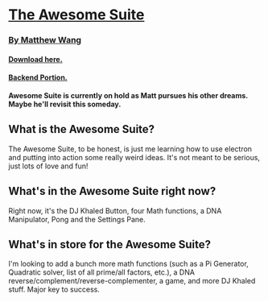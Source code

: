 # [The Awesome Suite](https://malsf21.github.io/awesome-suite/)
### [By Matthew Wang](http://matthewwang.me)

#### [Download here.](https://github.com/malsf21/awesome-suite/releases)

#### [Backend Portion.](https://github.com/malsf21/awesome-suite-backend)

**Awesome Suite is currently on hold as Matt pursues his other dreams. Maybe he'll revisit this someday.**

## What is the Awesome Suite?
The Awesome Suite, to be honest, is just me learning how to use electron and putting into action some really weird ideas. It's not meant to be serious, just lots of love and fun!

## What's in the Awesome Suite right now?
Right now, it's the DJ Khaled Button, four Math functions, a DNA Manipulator, Pong and the Settings Pane.

## What's in store for the Awesome Suite?
I'm looking to add a bunch more math functions (such as a Pi Generator, Quadratic solver, list of all prime/all factors, etc.), a DNA reverse/complement/reverse-complementer, a game, and more DJ Khaled stuff. Major key to success.
